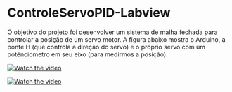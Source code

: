# ControleServoPID-Labview
O objetivo do projeto foi desenvolver um sistema de malha fechada para controlar a posição de um servo motor. A figura abaixo mostra o Arduino, a ponte H (que controla a direção do servo) e o próprio servo com um potênciometro em seu eixo (para medirmos a posição).

[![Watch the video](https://i.imgur.com/wv3QJBd.png)](https://www.youtube.com/watch?v=cAOwoDS1W3I)

[![Watch the video](https://i.imgur.com/jDHCUGd.png)](https://www.youtube.com/watch?v=iDERnlPV_Xg)
